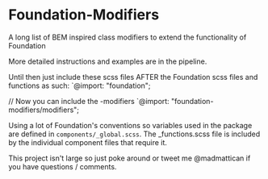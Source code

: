 Foundation-Modifiers
====================

A long list of BEM inspired class modifiers to extend the functionality of Foundation

More detailed instructions and examples are in the pipeline.

Until then just include these scss files AFTER the Foundation scss files and functions as such:
`@import: "foundation";

// Now you can include the -modifiers
`@import: "foundation-modifiers/modifiers";

Using a lot of Foundation's conventions so variables used in the package are defined in `components/_global.scss`.  The _functions.scss file is included by the individual component files that require it.

This project isn't large so just poke around or tweet me @madmattican if you have questions / comments.